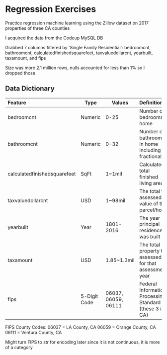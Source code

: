 # Regression Exercises

Practice regression machine learning using the Zillow dataset on 2017 properties of three CA counties

I acquired the data from the Codeup MySQL DB

Grabbed 7 columns filtered by 'Single Family Residential': bedroomcnt, bathroomcnt, calculatedfinishedsquarefeet, taxvaluedollarcnt, yearbuilt, taxamount, and fips

Size was more 2.1 million rows, nulls accounted for less than 1% so I dropped those

## Data Dictionary

| Feature                      | Type         | Values              | Definition                                               |
| :--------------------------- | ------------ | ------------------- | :------------------------------------------------------- |
| bedroomcnt                   | Numeric      | 0-25                | Number of bedrooms in home                               |
| bathroomcnt                  | Numeric      | 0-32                | Number of bathrooms in home including fractional         |
| calculatedfinishedsquarefeet | SqFt         | 1~1mil              | Calculated total finished living area                    |
| taxvaluedollarcnt            | USD          | 1~98mil             | The total tax assessed value of the parcel/home          |
| yearbuilt                    | Year         | 1801-2016           | The year the principal residence was built               |
| taxamount                    | USD          | 1.85~1.3mil         | The total property tax assessed for that assessment year |
| fips                         | 5-Digit Code | 06037, 06059, 06111 | Federal Information Processing Standard (these 3 in CA)  |

FIPS County Codes:
06037 = LA County, CA
06059 = Orange County, CA
06111 = Ventura County, CA

Might turn FIPS to str for encoding later since it is not continuous, it is more of a category


